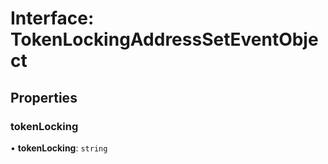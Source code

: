 # Interface: TokenLockingAddressSetEventObject

## Properties

### tokenLocking

• **tokenLocking**: `string`

